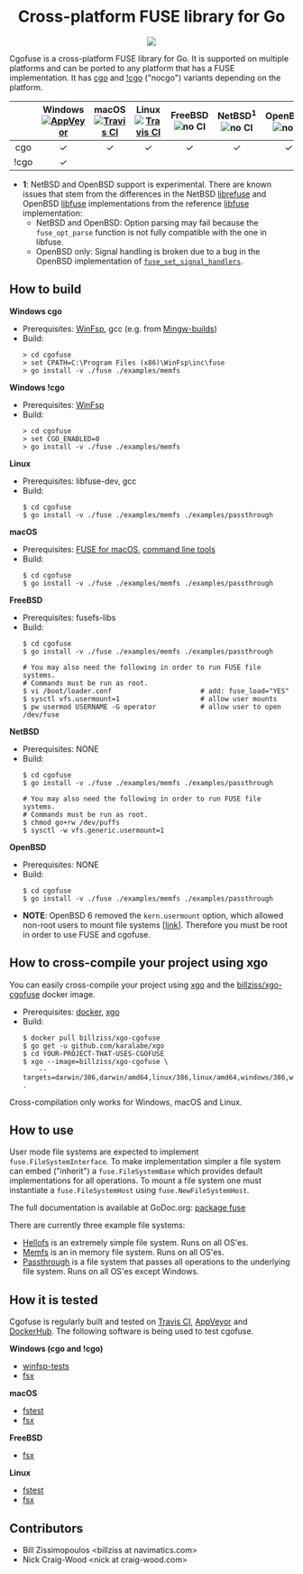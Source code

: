 <h1 align="center">
    Cross-platform FUSE library for Go
</h1>

<p align="center">
    <a href="https://godoc.org/github.com/billziss-gh/cgofuse/fuse">
        <img src="https://godoc.org/github.com/billziss-gh/cgofuse/fuse?status.svg"/>
    </a>
</p>

Cgofuse is a cross-platform FUSE library for Go. It is supported on multiple platforms and can be ported to any platform that has a FUSE implementation. It has [cgo](https://golang.org/cmd/cgo/) and [!cgo](https://github.com/golang/go/wiki/WindowsDLLs) ("nocgo") variants depending on the platform.

|       |Windows<br/>[![AppVeyor](https://img.shields.io/appveyor/ci/billziss-gh/cgofuse.svg)](https://ci.appveyor.com/project/billziss-gh/cgofuse)|macOS<br/>[![Travis CI](https://img.shields.io/travis/billziss-gh/cgofuse.svg)](https://travis-ci.org/billziss-gh/cgofuse)|Linux<br/>[![Travis CI](https://img.shields.io/travis/billziss-gh/cgofuse.svg)](https://travis-ci.org/billziss-gh/cgofuse)|FreeBSD<br/>![no CI](https://img.shields.io/badge/build-none-lightgrey.svg)|NetBSD<sup>1</sup><br/>![no CI](https://img.shields.io/badge/build-none-lightgrey.svg)|OpenBSD<sup>1</sup><br/>![no CI](https://img.shields.io/badge/build-none-lightgrey.svg)|XGO<br/>[![DockerHub](https://img.shields.io/docker/cloud/build/billziss/xgo-cgofuse?label=build)](https://hub.docker.com/r/billziss/xgo-cgofuse)|
|:-----:|:------:|:------:|:------:|:------:|:------:|:------:|:------:|
|  cgo  |&#x2713;|&#x2713;|&#x2713;|&#x2713;|&#x2713;|&#x2713;|&#x2713;|
| !cgo  |&#x2713;|        |        |        |        |        |        |

- **1**: NetBSD and OpenBSD support is experimental. There are known issues that stem from the differences in the NetBSD [librefuse](https://github.com/NetBSD/src/tree/bbc46b99bff565d75f55fb23b51eff511068b183/lib/librefuse) and OpenBSD [libfuse](https://github.com/openbsd/src/tree/dae5ffec5618b0b660e9064e3b0991bb4ab1b1e8/lib/libfuse) implementations from the reference [libfuse](https://github.com/libfuse/libfuse) implementation:
    - NetBSD and OpenBSD: Option parsing may fail because the `fuse_opt_parse` function is not fully compatible with the one in libfuse.
    - OpenBSD only: Signal handling is broken due to a bug in the OpenBSD implementation of [`fuse_set_signal_handlers`](https://github.com/openbsd/src/blob/dae5ffec5618b0b660e9064e3b0991bb4ab1b1e8/lib/libfuse/fuse.c#L485-L493).

## How to build

**Windows cgo**
- Prerequisites: [WinFsp](https://github.com/billziss-gh/winfsp), gcc (e.g. from [Mingw-builds](http://mingw-w64.org/doku.php/download))
- Build:
    ```
    > cd cgofuse
    > set CPATH=C:\Program Files (x86)\WinFsp\inc\fuse
    > go install -v ./fuse ./examples/memfs
    ```

**Windows !cgo**
- Prerequisites: [WinFsp](https://github.com/billziss-gh/winfsp)
- Build:
    ```
    > cd cgofuse
    > set CGO_ENABLED=0
    > go install -v ./fuse ./examples/memfs
    ```

**Linux**
- Prerequisites: libfuse-dev, gcc
- Build:
    ```
    $ cd cgofuse
    $ go install -v ./fuse ./examples/memfs ./examples/passthrough
    ```

**macOS**
- Prerequisites: [FUSE for macOS](https://osxfuse.github.io), [command line tools](https://developer.apple.com/library/content/technotes/tn2339/_index.html)
- Build:
    ```
    $ cd cgofuse
    $ go install -v ./fuse ./examples/memfs ./examples/passthrough
    ```

**FreeBSD**
- Prerequisites: fusefs-libs
- Build:
    ```
    $ cd cgofuse
    $ go install -v ./fuse ./examples/memfs ./examples/passthrough

    # You may also need the following in order to run FUSE file systems.
    # Commands must be run as root.
    $ vi /boot/loader.conf                      # add: fuse_load="YES"
    $ sysctl vfs.usermount=1                    # allow user mounts
    $ pw usermod USERNAME -G operator           # allow user to open /dev/fuse
    ```

**NetBSD**
- Prerequisites: NONE
- Build:
    ```
    $ cd cgofuse
    $ go install -v ./fuse ./examples/memfs ./examples/passthrough

    # You may also need the following in order to run FUSE file systems.
    # Commands must be run as root.
    $ chmod go+rw /dev/puffs
    $ sysctl -w vfs.generic.usermount=1
    ```

**OpenBSD**
- Prerequisites: NONE
- Build:
    ```
    $ cd cgofuse
    $ go install -v ./fuse ./examples/memfs ./examples/passthrough
    ```
- **NOTE**: OpenBSD 6 removed the `kern.usermount` option, which allowed non-root users to mount file systems [[link](https://undeadly.org/cgi?action=article&sid=20160715125022&mode=expanded&count=0)]. Therefore you must be root in order to use FUSE and cgofuse.

## How to cross-compile your project using xgo

You can easily cross-compile your project using [xgo](https://github.com/karalabe/xgo) and the [billziss/xgo-cgofuse](https://hub.docker.com/r/billziss/xgo-cgofuse/) docker image.

- Prerequisites: [docker](https://www.docker.com), [xgo](https://github.com/karalabe/xgo)
- Build:
    ```
    $ docker pull billziss/xgo-cgofuse
    $ go get -u github.com/karalabe/xgo
    $ cd YOUR-PROJECT-THAT-USES-CGOFUSE
    $ xgo --image=billziss/xgo-cgofuse \
        --targets=darwin/386,darwin/amd64,linux/386,linux/amd64,windows/386,windows/amd64 .
    ```

Cross-compilation only works for Windows, macOS and Linux.

## How to use

User mode file systems are expected to implement `fuse.FileSystemInterface`. To make implementation simpler a file system can embed ("inherit") a `fuse.FileSystemBase` which provides default implementations for all operations. To mount a file system one must instantiate a `fuse.FileSystemHost` using `fuse.NewFileSystemHost`.

The full documentation is available at GoDoc.org: [package fuse](https://godoc.org/github.com/billziss-gh/cgofuse/fuse)

There are currently three example file systems:

- [Hellofs](examples/hellofs/hellofs.go) is an extremely simple file system. Runs on all OS'es.
- [Memfs](examples/memfs/memfs.go) is an in memory file system. Runs on all OS'es.
- [Passthrough](examples/passthrough/passthrough.go) is a file system that passes all operations to the underlying file system. Runs on all OS'es except Windows.

## How it is tested

Cgofuse is regularly built and tested on [Travis CI](https://travis-ci.org/billziss-gh/cgofuse), [AppVeyor](https://ci.appveyor.com/project/billziss-gh/cgofuse) and [DockerHub](https://hub.docker.com/r/billziss/xgo-cgofuse). The following software is being used to test cgofuse.

**Windows (cgo and !cgo)**
- [winfsp-tests](https://github.com/billziss-gh/winfsp/tree/master/tst/winfsp-tests)
- [fsx](https://github.com/billziss-gh/secfs.test/tree/master/fstools/src/fsx)

**macOS**
- [fstest](https://github.com/billziss-gh/secfs.test/tree/master/fstest/ntfs-3g-pjd-fstest-8af5670)
- [fsx](https://github.com/billziss-gh/secfs.test/tree/master/fstools/src/fsx)

**FreeBSD**
- [fsx](https://github.com/billziss-gh/secfs.test/tree/master/fstools/src/fsx)

**Linux**
- [fstest](https://github.com/billziss-gh/secfs.test/tree/master/fstest/ntfs-3g-pjd-fstest-8af5670)
- [fsx](https://github.com/billziss-gh/secfs.test/tree/master/fstools/src/fsx)

## Contributors

- Bill Zissimopoulos \<billziss at navimatics.com>
- Nick Craig-Wood \<nick at craig-wood.com>

